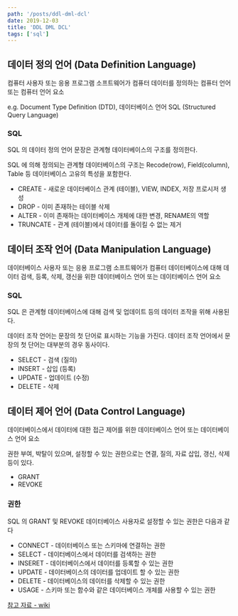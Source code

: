 ```yaml
---
path: '/posts/ddl-dml-dcl'
date: 2019-12-03
title: 'DDL DML DCL'
tags: ['sql']
---
```


## 데이터 정의 언어 (Data Definition Language)

컴퓨터 사용자 또는 응용 프로그램 소프트웨어가 컴퓨터 데이터를 정의하는 컴퓨터 언어 또는 컴퓨터 언어 요소

e.g.  Document Type  Definition (DTD), 데이터베이스 언어 SQL (Structured  Query Language)

### SQL

SQL 의 데이터 정의 언어 문장은 관계형 데이터베이스의 구조를 정의한다.

SQL 에 의해 정의되는 관계형 데이터베이스의 구조는 Recode(row), Field(column), Table 등 데이터베이스 고유의  특성을 포함한다.

- CREATE -  새로운 데이터베이스 관계 (테이블), VIEW,  INDEX, 저장 프로시저 생성
- DROP - 이미 존재하는 테이블 삭제
- ALTER - 이미 존재하는 데이터베이스 개체에 대한 변경, RENAME의 역할
- TRUNCATE - 관계 (테이블)에서 데이터를 돌이킬 수 없는 제거

## 데이터 조작 언어 (Data Manipulation Language)

데이터베이스 사용자 또는 응용 프로그램 소프트웨어가 컴퓨터 데이터베이스에 대해 데이터 검색, 등록, 삭제, 갱신을 위한 데이터베이스 언어 또는 데이터베이스 언어 요소

### SQL

SQL 은 관계형 데이터베이스에 대해 검색 및 업데이트 등의 데이터 조작을 위해 사용된다.

데이터 조작 언어는 문장의 첫 단어로 표시하는 기능을 가진다. 데이터 조작 언어에서 문장의 첫 단어는 대부분의 경우 동사이다. 

- SELECT - 검색 (질의)
- INSERT - 삽입 (등록)
- UPDATE - 업데이트 (수정)
- DELETE - 삭제

## 데이터 제어 언어 (Data Control Language)

데이터베이스에서 데이터에 대한 접근 제어를 위한 데이터베이스 언어 또는 데이터베이스 언어 요소

권한 부여, 박탈이 있으며, 설정할 수 있는 권한으로는 연결, 질의, 자료 삽입, 갱신, 삭제 등이 있다.

- GRANT
- REVOKE

### 권한

SQL 의 GRANT 및 REVOKE 데이터베이스 사용자로 설정할 수 있는 권한은 다음과 같다

- CONNECT - 데이터베이스 또는 스키마에 연결하는 권한
- SELECT - 데이터베이스에서 데이터를 검색하는 권한
- INSERET - 데이터베이스에서 데이터를 등록할 수 있는 권한
- UPDATE - 데이터베이스의 데이터를 업데이트 할 수 있는 권한
- DELETE - 데이터베이스의 데이터를 삭제할 수 있는 권한
- USAGE - 스키마 또는 함수와 같은 데이터베이스 개체를 사용할 수 있는 권한

[참고 자료 - wiki](https://ko.wikipedia.org/wiki/%EB%8D%B0%EC%9D%B4%ED%84%B0%EB%B2%A0%EC%9D%B4%EC%8A%A4_%EC%96%B8%EC%96%B4)